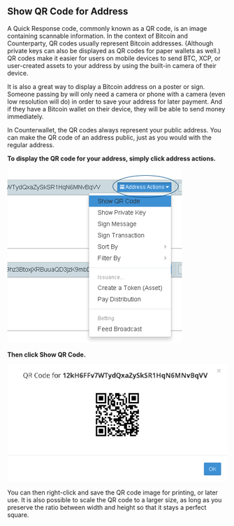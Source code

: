 Show QR Code for Address
---------------------------

A Quick Response code, commonly known as a QR code, is an image containing scannable information. In the context of Bitcoin and Counterparty, QR codes usually represent Bitcoin addresses. (Although private keys can also be displayed as QR codes for paper wallets as well.) QR codes make it easier for users on mobile devices to send BTC, XCP, or user-created assets to your address by using the built-in camera of their device. 

It is also a great way to display a Bitcoin address on a poster or sign. Someone passing by will only need a camera or phone with a camera (even low resolution will do) in order to save your address for later payment. And if they have a Bitcoin wallet on their device, they will be able to send money immediately.

In Counterwallet, the QR codes always represent your public address. You can make the QR code of an address public, just as you would with the regular address. 

**To display the QR code for your address, simply click address actions.**

![](/_images/show_qr_code1.png)

**Then click Show QR Code.**

![](/_images/show_qr_code2.png)

You can then right-click and save the QR code image for printing, or later use. It is also possible to scale the QR code to a larger size, as long as you preserve the ratio between width and height so that it stays a perfect square.
